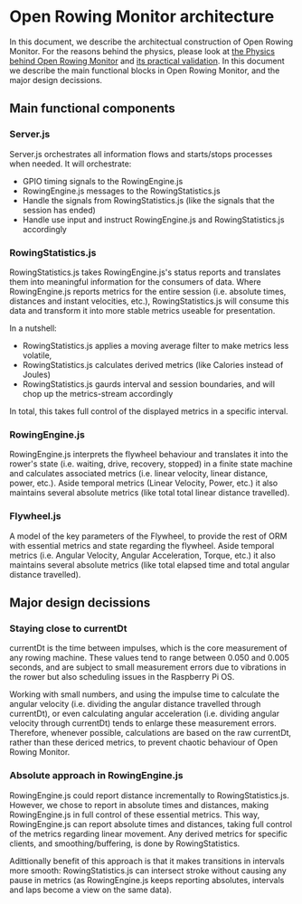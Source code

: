 # Open Rowing Monitor architecture

In this document, we describe the architectual construction of Open Rowing Monitor. For the reasons behind the physics, please look at [the Physics behind Open Rowing Monitor](Physics_Of_OpenRowingMonitor.md) and [its practical validation](Engine_Validation.md). In this document we describe the main functional blocks in Open Rowing Monitor, and the major design decissions.

## Main functional components

### Server.js

Server.js orchestrates all information flows and starts/stops processes when needed. It will orchestrate:

* GPIO timing signals to the RowingEngine.js
* RowingEngine.js messages to the RowingStatistics.js
* Handle the signals from RowingStatistics.js (like the signals that the session has ended)
* Handle use input and instruct RowingEngine.js and RowingStatistics.js accordingly

### RowingStatistics.js

RowingStatistics.js takes RowingEngine.js's status reports and translates them into meaningful information for the consumers of data. Where RowingEngine.js reports metrics for the entire session (i.e. absolute times, distances and instant velocities, etc.), RowingStatistics.js will consume this data and transform it into more stable metrics useable for presentation.

In a nutshell:

* RowingStatistics.js applies a moving average filter to make metrics less volatile,
* RowingStatistics.js calculates derived metrics (like Calories instead of Joules)
* RowingStatistics.js gaurds interval and session boundaries, and will chop up the metrics-stream accordingly

In total, this takes full control of the displayed metrics in a specific interval.

### RowingEngine.js

RowingEngine.js interprets the flywheel behaviour and translates it into the rower's state (i.e. waiting, drive, recovery, stopped) in a finite state machine and calculates associated metrics (i.e. linear velocity, linear distance, power, etc.). Aside temporal metrics (Linear Velocity, Power, etc.) it also maintains several absolute metrics (like total total linear distance travelled).

### Flywheel.js

A model of the key parameters of the Flywheel, to provide the rest of ORM with essential metrics and state regarding the flywheel. Aside temporal metrics (i.e. Angular Velocity, Angular Acceleration, Torque, etc.) it also maintains several absolute metrics (like total elapsed time and total angular distance travelled).

## Major design decissions

### Staying close to currentDt

currentDt is the time between impulses, which is the core measurement of any rowing machine. These values tend to range between 0.050 and 0.005 seconds, and are subject to small measurement errors due to vibrations in the rower but also scheduling issues in the Raspberry Pi OS.

Working with small numbers, and using the impulse time to calculate the angular velocity (i.e. dividing the angular distance travelled through currentDt), or even calculating angular acceleration (i.e. dividing angular velocity through currentDt) tends to enlarge these measurement errors. Therefore, whenever possible, calculations are based on the raw currentDt, rather than these dericed metrics, to prevent chaotic behaviour of Open Rowing Monitor.

### Absolute approach in RowingEngine.js

RowingEngine.js could report distance incrementally to RowingStatistics.js. However, we chose to report in absolute times and distances, making RowingEngine.js in full control of these essential metrics. This way, RowingEngine.js can report absolute times and distances, taking full control of the metrics regarding linear movement. Any derived metrics for specific clients, and smoothing/buffering, is done by RowingStatistics.

Adittionally benefit of this approach is that it makes transitions in intervals more smooth: RowingStatistics.js can intersect stroke without causing any pause in metrics (as RowingEngine.js keeps reporting absolutes, intervals and laps become a view on the same data). 
